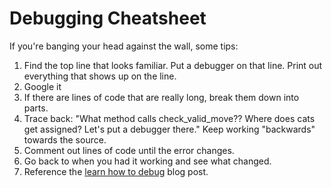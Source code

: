 # Debugging Cheatsheet
If you're banging your head against the wall, some tips:

1. Find the top line that looks familiar. Put a debugger on that line. Print out everything that shows up on the line.
2. Google it
3. If there are lines of code that are really long, break them down into parts.
4. Trace back: "What method calls check_valid_move?? Where does cats get assigned? Let's put a debugger there." Keep working "backwards" towards the source.
5. Comment out lines of code until the error changes.
6. Go back to when you had it working and see what changed.
7. Reference the [learn how to debug](https://asherkingabramson.com/blog/productivity/learn-to-debug) blog post.
